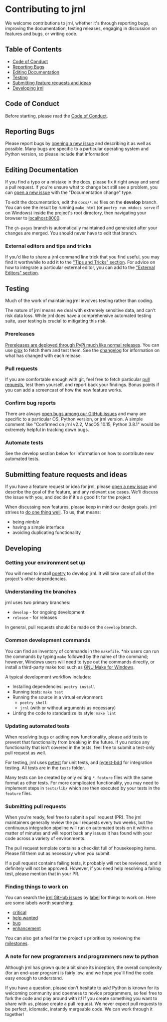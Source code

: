 <!--
Copyright (C) 2012-2022 jrnl contributors
License: https://www.gnu.org/licenses/gpl-3.0.html
-->

# Contributing to jrnl

We welcome contributions to jrnl, whether it's through reporting bugs, improving the documentation, testing releases, engaging in discussion on features and bugs, or writing code.

## Table of Contents
 * [Code of Conduct](#code-of-conduct)
 * [Reporting Bugs](#reporting-bugs)
 * [Editing Documentation](#editing-documentation)
 * [Testing](#testing)
 * [Submitting feature requests and ideas](#submitting-feature-requests-and-ideas)
 * [Developing jrnl](#developing)

## Code of Conduct

Before starting, please read the [Code of Conduct](https://github.com/jrnl-org/jrnl/blob/develop/CODE_OF_CONDUCT.md).

## Reporting Bugs

Please report bugs by [opening a new issue](https://github.com/jrnl-org/jrnl/issues/new/choose) and describing it as well as possible. Many bugs are specific to a particular operating system and Python version, so please include that information!

## Editing Documentation

If you find a typo or a mistake in the docs, please fix it right away and send a pull request. If you're unsure what to change but still see a problem, you can [open a new issue](https://github.com/jrnl-org/jrnl/issues/new/choose) with the "Documentation change" type.

To edit the documentation, edit the `docs/*.md` files on the **develop** branch. You can see the result by running `make html` (or `poetry run mkdocs serve` if on Windows) inside the project's root directory, then navigating your browser to [localhost:8000](http://localhost:8000).

The `gh-pages` branch is automatically maintained and generated after your changes are merged. You should never have to edit that branch.

### External editors and tips and tricks

If you'd like to share a jrnl command line trick that you find useful, you may find it worthwhile to add it to the ["Tips and Tricks" section](tips-and-tricks.md). For advice on how to integrate a particular external editor, you can add to the ["External Editors" section](external-editors.md).

## Testing

Much of the work of maintaining jrnl involves testing rather than coding.

The nature of jrnl means we deal with extremely sensitive data, and can't risk data loss. While jrnl does have a comprehensive automated testing suite, user testing is crucial to mitigating this risk.

### Prereleases

[Prereleases are deployed through PyPi much like normal releases](https://pypi.org/project/jrnl/#history). You can use [pipx](https://pypi.org/project/pipx/) to fetch them and test them. See the [changelog](https://github.com/jrnl-org/jrnl/blob/develop/CHANGELOG.md) for information on what has changed with each release.

### Pull requests

If you are comfortable enough with git, feel free to fetch particular [pull requests](https://github.com/jrnl-org/jrnl/pulls), test them yourself, and report back your findings. Bonus points if you can add a screencast of how the new feature works.

### Confirm bug reports

There are always [open bugs among our GitHub issues](https://github.com/jrnl-org/jrnl/issues?q=is%3Aissue+is%3Aopen+label%3Abug) and many are specific to a particular OS, Python version, or jrnl version. A simple comment like "Confirmed on jrnl v2.2, MacOS 10.15, Python 3.8.1" would be extremely helpful in tracking down bugs.

### Automate tests

See the develop section below for information on how to contribute new automated tests.

## Submitting feature requests and ideas

If you have a feature request or idea for jrnl, please [open a new issue](https://github.com/jrnl-org/jrnl/issues/new/choose) and describe the goal of the feature, and any relevant use cases. We'll discuss the issue with you, and decide if it's a good fit for the project.

When discussing new features, please keep in mind our design goals. jrnl strives to
[do one thing well](https://en.wikipedia.org/wiki/Unix_philosophy). To us, that means:

* being _nimble_
* having a simple interface
* avoiding duplicating functionality

## Developing

### Getting your environment set up

You will need to install [poetry](https://python-poetry.org/) to develop jrnl. It will take care of all of the project's other dependencies.

### Understanding the branches

jrnl uses two primary branches:

 * `develop` - for ongoing development
 * `release` - for releases

In general, pull requests should be made on the `develop` branch.

### Common development commands

You can find an inventory of commands in the `makefile`. \*nix users can run the commands by typing `make` followed by the name of the command; however, Windows users will need to type out the commands directly, or install a third-party make tool such as [GNU Make for Windows](http://gnuwin32.sourceforge.net/packages/make.htm).

A typical development workflow includes:

 * Installing dependencies: `poetry install`
 * Running tests: `make test`
 * Running the source in a virtual environment:
    * `poetry shell`
    * `jrnl` (with or without arguments as necessary)
 * Linting the code to standardize its style: `make lint`

### Updating automated tests

When resolving bugs or adding new functionality, please add tests to prevent that functionality from breaking in the future. If you notice any functionality that isn't covered in the tests, feel free to submit a test-only pull request as well.

For testing, jrnl uses [pytest](https://docs.pytest.org) for unit tests, and [pytest-bdd](https://pytest-bdd.readthedocs.io/) for integration testing. All tests are in the `tests` folder.

Many tests can be created by only editing `*.feature` files with the same format as other tests. For more complicated functionality, you may need to implement steps in `tests/lib/` which are then executed by your tests in the `feature` files.

### Submitting pull requests

When you're ready, feel free to submit a pull request (PR). The jrnl maintainers generally review the pull requests every two weeks, but the continuous integration pipeline will run on automated tests on it within a matter of minutes and will report back any issues it has found with your code across a variety of environments.

The pull request template contains a checklist full of housekeeping items. Please fill them out as necessary when you submit.

If a pull request contains failing tests, it probably will not be reviewed, and it definitely will not be approved. However, if you need help resolving a failing test, please mention that in your PR.

### Finding things to work on

You can search the [jrnl GitHub issues](https://github.com/jrnl-org/jrnl/issues) by [label](https://github.com/jrnl-org/jrnl/labels) for things to work on. Here are some labels worth searching:

* [critical](https://github.com/jrnl-org/jrnl/labels/critical)
* [help wanted](https://github.com/jrnl-org/jrnl/labels/help%20wanted)
* [bug](https://github.com/jrnl-org/jrnl/labels/bug)
* [enhancement](https://github.com/jrnl-org/jrnl/labels/enhancement)

You can also get a feel for the project's priorities by reviewing the [milestones](https://github.com/jrnl-org/jrnl/milestones).

### A note for new programmers and programmers new to python

Although jrnl has grown quite a bit since its inception, the overall complexity (for an end-user program) is fairly low, and we hope you'll find the code easy enough to understand.

If you have a question, please don't hesitate to ask! Python is known for its welcoming community and openness to novice programmers, so feel free to fork the code and play around with it! If you create something you want to share with us, please create a pull request. We never expect pull requests to be perfect, idiomatic, instantly mergeable code. We can work through it together!
